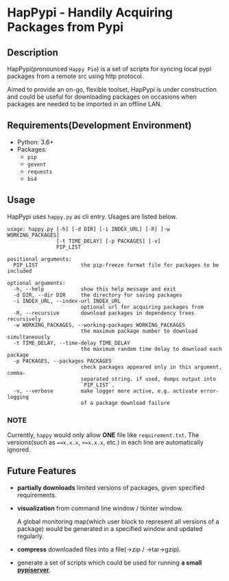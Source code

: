 # HapPypi - Handily Acquiring Packages from Pypi

## Description
HapPypi(pronounced `Happy Pie`) is a set of scripts for syncing local pypi packages from a remote src using http protocol. 

Aimed to provide an on-go, flexible toolset, HapPypi is under construction and could be useful for downloading packages on occasions when packages are needed to be imported in an offline LAN.

## Requirements(Development Environment)
* Python: 3.6+
* Packages: 
  * `pip`
  * `gevent`
  * `requests`
  * `bs4`

## Usage
HapPypi uses `happy.py` as cli entry. Usages are listed below.

```
usage: happy.py [-h] [-d DIR] [-i INDEX_URL] [-R] [-w WORKING_PACKAGES]
                [-t TIME_DELAY] [-p PACKAGES] [-v]
                PIP_LIST

positional arguments:
  PIP_LIST              the pip-freeze format file for packages to be included

optional arguments:
  -h, --help            show this help message and exit
  -d DIR, --dir DIR     the directory for saving packages
  -i INDEX_URL, --index-url INDEX_URL
                        optional url for acquiring packages from
  -R, --recursive       download packages in dependency trees recursively
  -w WORKING_PACKAGES, --working-packages WORKING_PACKAGES
                        the maximum package number to download simultaneously
  -t TIME_DELAY, --time-delay TIME_DELAY
                        the maximum random time delay to download each package
  -p PACKAGES, --packages PACKAGES
                        check packages appeared only in this argument, comma-
                        separated string. if used, dumps output into
                        `PIP_LIST`.
  -v, --verbose         make logger more active, e.g. activate error-logging
                        of a package download failure

```

### NOTE
Currently, `happy` would only allow **ONE** file like `requirement.txt`. The versions(such as `==x.x.x`, `>=x.x.x`, etc.) in each line are automatically ignored.


## Future Features
* **partially downloads** limited versions of packages, given specified requirements.
* **visualization** from command line window / tkinter window.
    
    A global monitoring map(which user block to represent all versions of a package) would be generated in a specified window and updated regularly.

* **compress** downloaded files into a file(->zip / ->tar->gzip).
* generate a set of scripts which could be used for running **a small [pypiserver](https://pypi.org/project/pypiserver/)**.